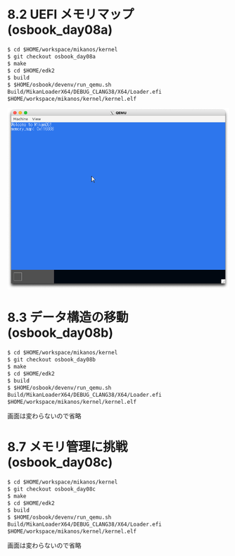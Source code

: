 # 8.2 UEFI メモリマップ(osbook_day08a)

```console
$ cd $HOME/workspace/mikanos/kernel
$ git checkout osbook_day08a
$ make
$ cd $HOME/edk2
$ build
$ $HOME/osbook/devenv/run_qemu.sh Build/MikanLoaderX64/DEBUG_CLANG38/X64/Loader.efi $HOME/workspace/mikanos/kernel/kernel.elf
```

![](./img/8.2.png)

# 8.3 データ構造の移動(osbook_day08b)


```console
$ cd $HOME/workspace/mikanos/kernel
$ git checkout osbook_day08b
$ make
$ cd $HOME/edk2
$ build
$ $HOME/osbook/devenv/run_qemu.sh Build/MikanLoaderX64/DEBUG_CLANG38/X64/Loader.efi $HOME/workspace/mikanos/kernel/kernel.elf
```

画面は変わらないので省略

# 8.7 メモリ管理に挑戦(osbook_day08c)

```console
$ cd $HOME/workspace/mikanos/kernel
$ git checkout osbook_day08c
$ make
$ cd $HOME/edk2
$ build
$ $HOME/osbook/devenv/run_qemu.sh Build/MikanLoaderX64/DEBUG_CLANG38/X64/Loader.efi $HOME/workspace/mikanos/kernel/kernel.elf
```

画面は変わらないので省略
